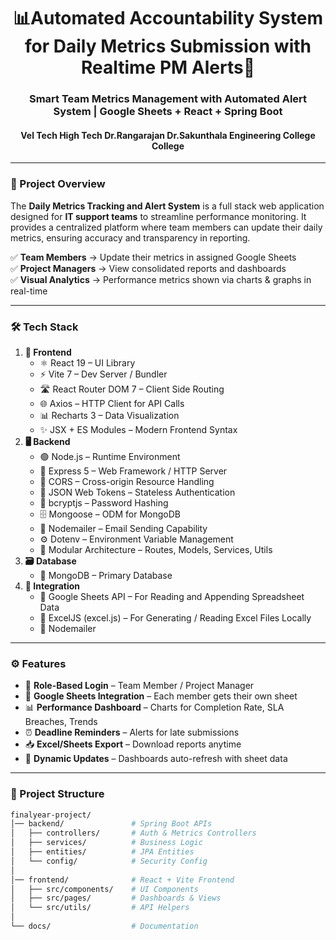 <h1 align="center">📊Automated Accountability System for Daily Metrics Submission with Realtime PM Alerts🚀</h1>
<h3 align="center">Smart Team Metrics Management with Automated Alert System | Google Sheets + React + Spring Boot</h3>
<h4 align="center">Vel Tech High Tech Dr.Rangarajan Dr.Sakunthala Engineering College College</h4>

---

### 🌟 Project Overview
The **Daily Metrics Tracking and Alert System** is a full stack web application designed for **IT support teams** to streamline performance monitoring.
It provides a centralized platform where team members can update their daily metrics, ensuring accuracy and transparency in reporting.

✅ **Team Members** → Update their metrics in assigned Google Sheets  
✅ **Project Managers** → View consolidated reports and dashboards  
✅ **Visual Analytics** → Performance metrics shown via charts & graphs in real-time  

---

<h3>🛠️ Tech Stack</h3>

<ol>
  <li><b>🎨 Frontend</b>
    <ul>
      <li>⚛️ React 19 – UI Library</li>
      <li>⚡ Vite 7 – Dev Server / Bundler</li>
      <li>🛣️ React Router DOM 7 – Client Side Routing</li>
      <li>🌐 Axios – HTTP Client for API Calls</li>
      <li>📊 Recharts 3 – Data Visualization</li>
      <li>✨ JSX + ES Modules – Modern Frontend Syntax</li>
    </ul>
  </li>

  <li><b>🖥️ Backend</b>
    <ul>
      <li>🟢 Node.js – Runtime Environment</li>
      <li>🚏 Express 5 – Web Framework / HTTP Server</li>
      <li>🔗 CORS – Cross-origin Resource Handling</li>
      <li>🔐 JSON Web Tokens – Stateless Authentication</li>
      <li>🔑 bcryptjs – Password Hashing</li>
      <li>🗄️ Mongoose – ODM for MongoDB</li>
      <li>📧 Nodemailer – Email Sending Capability</li>
      <li>⚙️ Dotenv – Environment Variable Management</li>
      <li>🧩 Modular Architecture – Routes, Models, Services, Utils</li>
    </ul>
  </li>

  <li><b>🗃️ Database</b>
    <ul>
      <li>🍃 MongoDB – Primary Database</li>
    </ul>
  </li>

  <li><b>🔌 Integration</b>
    <ul>
      <li>📑 Google Sheets API – For Reading and Appending Spreadsheet Data</li>
      <li>📂 ExcelJS (excel.js) – For Generating / Reading Excel Files Locally</li>
      <li>📧 Nodemailer</li>
    </ul>
  </li>
</ol>


---

### ⚙️ Features
- 🔐 **Role-Based Login** – Team Member / Project Manager  
- 📑 **Google Sheets Integration** – Each member gets their own sheet  
- 📊 **Performance Dashboard** – Charts for Completion Rate, SLA Breaches, Trends  
- ⏰ **Deadline Reminders** – Alerts for late submissions  
- 📥 **Excel/Sheets Export** – Download reports anytime  
- 🔄 **Dynamic Updates** – Dashboards auto-refresh with sheet data  

---

### 📂 Project Structure
```bash
finalyear-project/
│── backend/               # Spring Boot APIs
│   ├── controllers/       # Auth & Metrics Controllers
│   ├── services/          # Business Logic
│   ├── entities/          # JPA Entities
│   └── config/            # Security Config
│
│── frontend/              # React + Vite Frontend
│   ├── src/components/    # UI Components
│   ├── src/pages/         # Dashboards & Views
│   └── src/utils/         # API Helpers
│
└── docs/                  # Documentation
